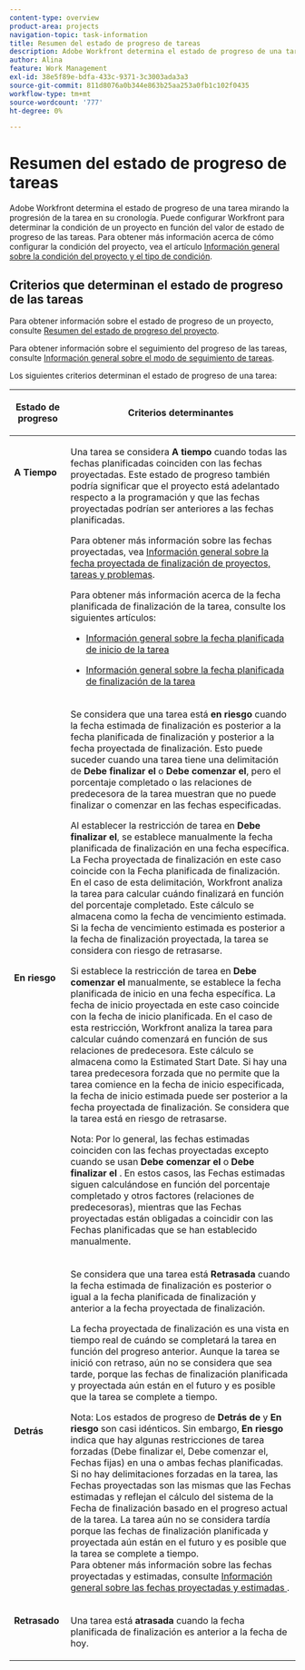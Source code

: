 ```yaml
---
content-type: overview
product-area: projects
navigation-topic: task-information
title: Resumen del estado de progreso de tareas
description: Adobe Workfront determina el estado de progreso de una tarea mirando la progresión de la tarea en su cronología. Puede configurar Workfront para determinar la condición de un proyecto en función del valor de estado de progreso de las tareas. Para obtener más información sobre la configuración de la condición del proyecto, consulte el artículo Información general sobre la condición del proyecto y el tipo de condición.
author: Alina
feature: Work Management
exl-id: 38e5f89e-bdfa-433c-9371-3c3003ada3a3
source-git-commit: 811d8076a0b344e863b25aa253a0fb1c102f0435
workflow-type: tm+mt
source-wordcount: '777'
ht-degree: 0%

---
```


# Resumen del estado de progreso de tareas

<!-- Audited: 1/2024 -->

Adobe Workfront determina el estado de progreso de una tarea mirando la progresión de la tarea en su cronología. Puede configurar Workfront para determinar la condición de un proyecto en función del valor de estado de progreso de las tareas. Para obtener más información acerca de cómo configurar la condición del proyecto, vea el artículo [Información general sobre la condición del proyecto y el tipo de condición](../../../manage-work/projects/manage-projects/project-condition-and-condition-type.md).

## Criterios que determinan el estado de progreso de las tareas

Para obtener información sobre el estado de progreso de un proyecto, consulte [Resumen del estado de progreso del proyecto](../../../manage-work/projects/planning-a-project/project-progress-status.md).

Para obtener información sobre el seguimiento del progreso de las tareas, consulte [Información general sobre el modo de seguimiento de tareas](../../../manage-work/tasks/task-information/task-tracking-mode.md).

Los siguientes criterios determinan el estado de progreso de una tarea:

<table> 
 <col> 
 <col> 
 <thead> 
  <tr> 
   <th> <p><strong>Estado de progreso</strong> </p> </th> 
   <th> <p><strong>Criterios determinantes</strong> </p> </th> 
  </tr> 
 </thead> 
 <tbody> 
  <tr valign="top"> 
   <td scope="col"> <p> </p> <p><strong>A Tiempo</strong> </p> </td> 
   <td scope="col"> <p>Una tarea se considera <strong>A tiempo</strong> cuando todas las fechas planificadas coinciden con las fechas proyectadas. Este estado de progreso también podría significar que el proyecto está adelantado respecto a la programación y que las fechas proyectadas podrían ser anteriores a las fechas planificadas.</p> <p>Para obtener más información sobre las fechas proyectadas, vea <a href="../../../manage-work/projects/planning-a-project/project-projected-completion-date.md" class="MCXref xref">Información general sobre la fecha proyectada de finalización de proyectos, tareas y problemas</a>.</p> <p>Para obtener más información acerca de la fecha planificada de finalización de la tarea, consulte los siguientes artículos:</p> 
    <ul> 
     <li> <p><a href="../../../manage-work/tasks/task-information/task-planned-start-date.md" class="MCXref xref">Información general sobre la fecha planificada de inicio de la tarea</a> </p> </li> 
     <li> <p><a href="../../../manage-work/tasks/task-information/task-planned-completion-date.md" class="MCXref xref">Información general sobre la fecha planificada de finalización de la tarea</a> </p> </li> 
    </ul> </td> 
  </tr> 
  <tr> 
   <td><p></p> <p><strong>En riesgo</strong> </p> </td> 
   <td><p>Se considera que una tarea está <strong>en riesgo</strong> cuando la fecha estimada de finalización es posterior a la fecha planificada de finalización y posterior a la fecha proyectada de finalización. Esto puede suceder cuando una tarea tiene una delimitación de <strong>Debe finalizar el</strong> o <strong>Debe comenzar el</strong>, pero el porcentaje completado o las relaciones de predecesora de la tarea muestran que no puede finalizar o comenzar en las fechas especificadas. </p><p> Al establecer la restricción de tarea en <strong>Debe finalizar el</strong>, se establece manualmente la fecha planificada de finalización en una fecha específica. La Fecha proyectada de finalización en este caso coincide con la Fecha planificada de finalización. En el caso de esta delimitación, Workfront analiza la tarea para calcular cuándo finalizará en función del porcentaje completado. Este cálculo se almacena como la fecha de vencimiento estimada. Si la fecha de vencimiento estimada es posterior a la fecha de finalización proyectada, la tarea se considera con riesgo de retrasarse. </p> <p> Si establece la restricción de tarea en <strong>Debe comenzar el</strong> manualmente, se establece la fecha planificada de inicio en una fecha específica. La fecha de inicio proyectada en este caso coincide con la fecha de inicio planificada. En el caso de esta restricción, Workfront analiza la tarea para calcular cuándo comenzará en función de sus relaciones de predecesora. Este cálculo se almacena como la Estimated Start Date. Si hay una tarea predecesora forzada que no permite que la tarea comience en la fecha de inicio especificada, la fecha de inicio estimada puede ser posterior a la fecha proyectada de finalización. Se considera que la tarea está en riesgo de retrasarse. </p> <p>Nota: Por lo general, las fechas estimadas coinciden con las fechas proyectadas excepto cuando se usan <strong>Debe comenzar el </strong> o <strong>Debe finalizar el </strong>. En estos casos, las Fechas estimadas siguen calculándose en función del porcentaje completado y otros factores (relaciones de predecesoras), mientras que las Fechas proyectadas están obligadas a coincidir con las Fechas planificadas que se han establecido manualmente.</p> </td> 
  </tr> 
  <tr> 
   <td> <p><strong>Detrás</strong> </p> </td> 
   <td> <p>Se considera que una tarea está <strong>Retrasada</strong> cuando la fecha estimada de finalización es posterior o igual a la fecha planificada de finalización y anterior a la fecha proyectada de finalización.</p> <p>La fecha proyectada de finalización es una vista en tiempo real de cuándo se completará la tarea en función del progreso anterior. Aunque la tarea se inició con retraso, aún no se considera que sea tarde, porque las fechas de finalización planificada y proyectada aún están en el futuro y es posible que la tarea se complete a tiempo.</p> <p>Nota: Los estados de progreso de <strong>Detrás de</strong> y <strong>En riesgo</strong> son casi idénticos. Sin embargo, <strong>En riesgo</strong> indica que hay algunas restricciones de tarea forzadas (Debe finalizar el, Debe comenzar el, Fechas fijas) en una o ambas fechas planificadas. Si no hay delimitaciones forzadas en la tarea, las Fechas proyectadas son las mismas que las Fechas estimadas y reflejan el cálculo del sistema de la Fecha de finalización basado en el progreso actual de la tarea. La tarea aún no se considera tardía porque las fechas de finalización planificada y proyectada aún están en el futuro y es posible que la tarea se complete a tiempo.<br>Para obtener más información sobre las fechas proyectadas y estimadas, consulte <a href="../../../manage-work/tasks/task-information/differentiate-projected-estimated-dates.md" class="MCXref xref">Información general sobre las fechas proyectadas y estimadas </a>.</p> </td> 
  </tr> 
  <tr valign="top"> 
   <td> <p><strong>Retrasado</strong> </p> </td> 
   <td> <p>Una tarea está <strong>atrasada</strong> cuando la fecha planificada de finalización es anterior a la fecha de hoy.<br></p> </td> 
  </tr> 
 </tbody> 
</table>

<!--hiding this because some users find the images confusing, as they don't really show the dates mentioned in the descriptions above. Keep the pictures though, in case some users will complain that we hid them. 

## How task Progress Status updates over time

The different date types in our projects tell us how tasks are progressing over time:

* On Time

  ![](assets/on-time-progress-status-350x233.png)

* At Risk

  ![](assets/at-risk-progress-status-350x233.png)

* Behind

  ![](assets/behind-progress-status-350x233.png)

* Late

  ![](assets/late-progress-status-350x233.png)

-->